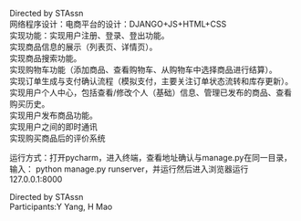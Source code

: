 Directed by STAssn          
网络程序设计：电商平台的设计：DJANGO+JS+HTML+CSS      
实现功能：实现用户注册、登录、登出功能。     
	 	     实现商品信息的展示（列表页、详情页）。     
	 	     实现商品搜索功能。     
	 	     实现购物车功能（添加商品、查看购物车、从购物车中选择商品进行结算）。     
	 	     实现订单生成与支付确认流程（模拟支付，主要关注订单状态流转和库存更新）。      
	 	     实现用户个人中心，包括查看/修改个人（基础）信息、管理已发布的商品、查看购买历史。     
	 	     实现用户发布商品功能。     
		     实现用户之间的即时通讯     
		     实现购买商品后的评价系统     

运行方式：打开pycharm，进入终端，查看地址确认与manage.py在同一目录，输入： python manage.py runserver，并运行然后进入浏览器运行127.0.0.1:8000          


Directed by STAssn     
Participants:Y Yang, H Mao    
